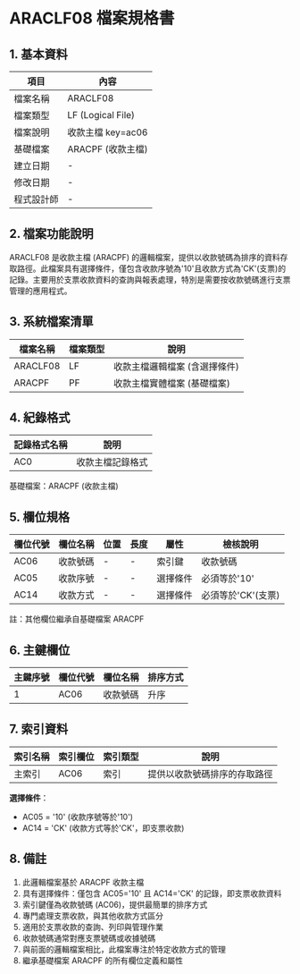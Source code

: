 # ARACLF08 檔案規格書

## 1. 基本資料

| 項目 | 內容 |
|------|------|
| 檔案名稱 | ARACLF08 |
| 檔案類型 | LF (Logical File) |
| 檔案說明 | 收款主檔 key=ac06 |
| 基礎檔案 | ARACPF (收款主檔) |
| 建立日期 | - |
| 修改日期 | - |
| 程式設計師 | - |

## 2. 檔案功能說明

ARACLF08 是收款主檔 (ARACPF) 的邏輯檔案，提供以收款號碼為排序的資料存取路徑。此檔案具有選擇條件，僅包含收款序號為'10'且收款方式為'CK'(支票)的記錄。主要用於支票收款資料的查詢與報表處理，特別是需要按收款號碼進行支票管理的應用程式。

## 3. 系統檔案清單

| 檔案名稱 | 檔案類型 | 說明 |
|----------|----------|------|
| ARACLF08 | LF | 收款主檔邏輯檔案 (含選擇條件) |
| ARACPF | PF | 收款主檔實體檔案 (基礎檔案) |

## 4. 紀錄格式

| 記錄格式名稱 | 說明 |
|--------------|------|
| AC0 | 收款主檔記錄格式 |

基礎檔案：ARACPF (收款主檔)

## 5. 欄位規格

| 欄位代號 | 欄位名稱 | 位置 | 長度 | 屬性 | 檢核說明 |
|----------|----------|------|------|------|----------|
| AC06 | 收款號碼 | - | - | 索引鍵 | 收款號碼 |
| AC05 | 收款序號 | - | - | 選擇條件 | 必須等於'10' |
| AC14 | 收款方式 | - | - | 選擇條件 | 必須等於'CK'(支票) |

註：其他欄位繼承自基礎檔案 ARACPF

## 6. 主鍵欄位

| 主鍵序號 | 欄位代號 | 欄位名稱 | 排序方式 |
|----------|----------|----------|----------|
| 1 | AC06 | 收款號碼 | 升序 |

## 7. 索引資料

| 索引名稱 | 索引欄位 | 索引類型 | 說明 |
|----------|----------|----------|------|
| 主索引 | AC06 | 索引 | 提供以收款號碼排序的存取路徑 |

**選擇條件**：
- AC05 = '10' (收款序號等於'10')
- AC14 = 'CK' (收款方式等於'CK'，即支票收款)

## 8. 備註

1. 此邏輯檔案基於 ARACPF 收款主檔
2. 具有選擇條件：僅包含 AC05='10' 且 AC14='CK' 的記錄，即支票收款資料
3. 索引鍵僅為收款號碼 (AC06)，提供最簡單的排序方式
4. 專門處理支票收款，與其他收款方式區分
5. 適用於支票收款的查詢、列印與管理作業
6. 收款號碼通常對應支票號碼或收據號碼
7. 與前面的邏輯檔案相比，此檔案專注於特定收款方式的管理
8. 繼承基礎檔案 ARACPF 的所有欄位定義和屬性 